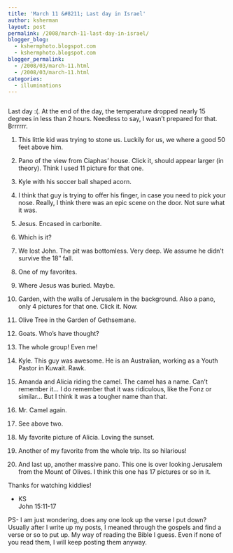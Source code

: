 ```yaml
---
title: 'March 11 &#8211; Last day in Israel'
author: ksherman
layout: post
permalink: /2008/march-11-last-day-in-israel/
blogger_blog:
  - kshermphoto.blogspot.com
  - kshermphoto.blogspot.com
blogger_permalink:
  - /2008/03/march-11.html
  - /2008/03/march-11.html
categories:
  - illuminations
---
```

<a onblur="try {parent.deselectBloggerImageGracefully();} catch(e) {}" href="http://1.bp.blogspot.com/_HTtVcKQt9f8/R-BCdoyMH-I/AAAAAAAAAQk/gQobZdZpIOU/s1600-h/March11-1.jpg"><img style="cursor: pointer;" src="http://1.bp.blogspot.com/_HTtVcKQt9f8/R-BCdoyMH-I/AAAAAAAAAQk/gQobZdZpIOU/s400/March11-1.jpg" alt="" id="BLOGGER_PHOTO_ID_5179212648407637986" border="0" /></a>  
<a onblur="try {parent.deselectBloggerImageGracefully();} catch(e) {}" href="http://1.bp.blogspot.com/_HTtVcKQt9f8/R-BCxoyMIDI/AAAAAAAAARM/v5rQFoDGodI/s1600-h/March11-21.jpg"><img style="cursor: pointer;" src="http://1.bp.blogspot.com/_HTtVcKQt9f8/R-BCxoyMIDI/AAAAAAAAARM/v5rQFoDGodI/s400/March11-21.jpg" alt="" id="BLOGGER_PHOTO_ID_5179212992005021746" border="0" /></a>  
<a onblur="try {parent.deselectBloggerImageGracefully();} catch(e) {}" href="http://3.bp.blogspot.com/_HTtVcKQt9f8/R-BCeIyMIAI/AAAAAAAAAQ0/GG4HrO-skRw/s1600-h/March11-3.jpg"><img style="cursor: pointer;" src="http://3.bp.blogspot.com/_HTtVcKQt9f8/R-BCeIyMIAI/AAAAAAAAAQ0/GG4HrO-skRw/s400/March11-3.jpg" alt="" id="BLOGGER_PHOTO_ID_5179212656997572610" border="0" /></a>  
<a onblur="try {parent.deselectBloggerImageGracefully();} catch(e) {}" href="http://1.bp.blogspot.com/_HTtVcKQt9f8/R-BCeoyMIBI/AAAAAAAAAQ8/1o4SK3-Oosc/s1600-h/March11-4.jpg"><img style="cursor: pointer;" src="http://1.bp.blogspot.com/_HTtVcKQt9f8/R-BCeoyMIBI/AAAAAAAAAQ8/1o4SK3-Oosc/s400/March11-4.jpg" alt="" id="BLOGGER_PHOTO_ID_5179212665587507218" border="0" /></a>  
<a onblur="try {parent.deselectBloggerImageGracefully();} catch(e) {}" href="http://2.bp.blogspot.com/_HTtVcKQt9f8/R-BCe4yMICI/AAAAAAAAARE/12raeOqAPzs/s1600-h/March11-5.jpg"><img style="cursor: pointer;" src="http://2.bp.blogspot.com/_HTtVcKQt9f8/R-BCe4yMICI/AAAAAAAAARE/12raeOqAPzs/s400/March11-5.jpg" alt="" id="BLOGGER_PHOTO_ID_5179212669882474530" border="0" /></a>  
<a onblur="try {parent.deselectBloggerImageGracefully();} catch(e) {}" href="http://4.bp.blogspot.com/_HTtVcKQt9f8/R-BCUYyMH5I/AAAAAAAAAP8/tUMmnxgWfMg/s1600-h/March11-6.jpg"><img style="cursor: pointer;" src="http://4.bp.blogspot.com/_HTtVcKQt9f8/R-BCUYyMH5I/AAAAAAAAAP8/tUMmnxgWfMg/s400/March11-6.jpg" alt="" id="BLOGGER_PHOTO_ID_5179212489493847954" border="0" /></a>  
<a onblur="try {parent.deselectBloggerImageGracefully();} catch(e) {}" href="http://4.bp.blogspot.com/_HTtVcKQt9f8/R-BCUYyMH6I/AAAAAAAAAQE/e2lTuJPLfNM/s1600-h/March11-7.jpg"><img style="cursor: pointer;" src="http://4.bp.blogspot.com/_HTtVcKQt9f8/R-BCUYyMH6I/AAAAAAAAAQE/e2lTuJPLfNM/s400/March11-7.jpg" alt="" id="BLOGGER_PHOTO_ID_5179212489493847970" border="0" /></a>  
<a onblur="try {parent.deselectBloggerImageGracefully();} catch(e) {}" href="http://1.bp.blogspot.com/_HTtVcKQt9f8/R-BCUoyMH7I/AAAAAAAAAQM/em2mAxBCAkg/s1600-h/March11-8.jpg"><img style="cursor: pointer;" src="http://1.bp.blogspot.com/_HTtVcKQt9f8/R-BCUoyMH7I/AAAAAAAAAQM/em2mAxBCAkg/s400/March11-8.jpg" alt="" id="BLOGGER_PHOTO_ID_5179212493788815282" border="0" /></a>  
<a onblur="try {parent.deselectBloggerImageGracefully();} catch(e) {}" href="http://1.bp.blogspot.com/_HTtVcKQt9f8/R-BCUoyMH8I/AAAAAAAAAQU/o5te6DUDNr8/s1600-h/March11-9.jpg"><img style="cursor: pointer;" src="http://1.bp.blogspot.com/_HTtVcKQt9f8/R-BCUoyMH8I/AAAAAAAAAQU/o5te6DUDNr8/s400/March11-9.jpg" alt="" id="BLOGGER_PHOTO_ID_5179212493788815298" border="0" /></a><a onblur="try {parent.deselectBloggerImageGracefully();} catch(e) {}" href="http://2.bp.blogspot.com/_HTtVcKQt9f8/R-BCx4yMIEI/AAAAAAAAARU/NHerWU45lik/s1600-h/March11-22.jpg"><img style="cursor: pointer;" src="http://2.bp.blogspot.com/_HTtVcKQt9f8/R-BCx4yMIEI/AAAAAAAAARU/NHerWU45lik/s400/March11-22.jpg" alt="" id="BLOGGER_PHOTO_ID_5179212996299989058" border="0" /></a>  
<a onblur="try {parent.deselectBloggerImageGracefully();} catch(e) {}" href="http://3.bp.blogspot.com/_HTtVcKQt9f8/R-BCKIyMH0I/AAAAAAAAAPU/sR9vVIZQg1Q/s1600-h/March11-11.jpg"><img style="cursor: pointer;" src="http://3.bp.blogspot.com/_HTtVcKQt9f8/R-BCKIyMH0I/AAAAAAAAAPU/sR9vVIZQg1Q/s400/March11-11.jpg" alt="" id="BLOGGER_PHOTO_ID_5179212313400188738" border="0" /></a>  
<a onblur="try {parent.deselectBloggerImageGracefully();} catch(e) {}" href="http://4.bp.blogspot.com/_HTtVcKQt9f8/R-BCKYyMH1I/AAAAAAAAAPc/iRhMgbVnL-c/s1600-h/March11-12.jpg"><img style="cursor: pointer;" src="http://4.bp.blogspot.com/_HTtVcKQt9f8/R-BCKYyMH1I/AAAAAAAAAPc/iRhMgbVnL-c/s400/March11-12.jpg" alt="" id="BLOGGER_PHOTO_ID_5179212317695156050" border="0" /></a>  
<a onblur="try {parent.deselectBloggerImageGracefully();} catch(e) {}" href="http://1.bp.blogspot.com/_HTtVcKQt9f8/R-BCKoyMH2I/AAAAAAAAAPk/ZM_Xc4cy6Zg/s1600-h/March11-13.jpg"><img style="cursor: pointer;" src="http://1.bp.blogspot.com/_HTtVcKQt9f8/R-BCKoyMH2I/AAAAAAAAAPk/ZM_Xc4cy6Zg/s400/March11-13.jpg" alt="" id="BLOGGER_PHOTO_ID_5179212321990123362" border="0" /></a>  
<a onblur="try {parent.deselectBloggerImageGracefully();} catch(e) {}" href="http://1.bp.blogspot.com/_HTtVcKQt9f8/R-BCKoyMH3I/AAAAAAAAAPs/K3ei8oXE9x8/s1600-h/March11-14.jpg"><img style="cursor: pointer;" src="http://1.bp.blogspot.com/_HTtVcKQt9f8/R-BCKoyMH3I/AAAAAAAAAPs/K3ei8oXE9x8/s400/March11-14.jpg" alt="" id="BLOGGER_PHOTO_ID_5179212321990123378" border="0" /></a>  
<a onblur="try {parent.deselectBloggerImageGracefully();} catch(e) {}" href="http://2.bp.blogspot.com/_HTtVcKQt9f8/R-BCK4yMH4I/AAAAAAAAAP0/TqDgj-wpWbM/s1600-h/March11-15.jpg"><img style="cursor: pointer;" src="http://2.bp.blogspot.com/_HTtVcKQt9f8/R-BCK4yMH4I/AAAAAAAAAP0/TqDgj-wpWbM/s400/March11-15.jpg" alt="" id="BLOGGER_PHOTO_ID_5179212326285090690" border="0" /></a>  
<a onblur="try {parent.deselectBloggerImageGracefully();} catch(e) {}" href="http://3.bp.blogspot.com/_HTtVcKQt9f8/R-BB8IyMHvI/AAAAAAAAAOs/I4blgtCR1mk/s1600-h/March11-16.jpg"><img style="cursor: pointer;" src="http://3.bp.blogspot.com/_HTtVcKQt9f8/R-BB8IyMHvI/AAAAAAAAAOs/I4blgtCR1mk/s400/March11-16.jpg" alt="" id="BLOGGER_PHOTO_ID_5179212072882020082" border="0" /></a>  
<a onblur="try {parent.deselectBloggerImageGracefully();} catch(e) {}" href="http://4.bp.blogspot.com/_HTtVcKQt9f8/R-BB8YyMHwI/AAAAAAAAAO0/gZmlDzC7N-Y/s1600-h/March11-17.jpg"><img style="cursor: pointer;" src="http://4.bp.blogspot.com/_HTtVcKQt9f8/R-BB8YyMHwI/AAAAAAAAAO0/gZmlDzC7N-Y/s400/March11-17.jpg" alt="" id="BLOGGER_PHOTO_ID_5179212077176987394" border="0" /></a>  
<a onblur="try {parent.deselectBloggerImageGracefully();} catch(e) {}" href="http://4.bp.blogspot.com/_HTtVcKQt9f8/R-BB8YyMHxI/AAAAAAAAAO8/5Mbmv_QAdgk/s1600-h/March11-18.jpg"><img style="cursor: pointer;" src="http://4.bp.blogspot.com/_HTtVcKQt9f8/R-BB8YyMHxI/AAAAAAAAAO8/5Mbmv_QAdgk/s400/March11-18.jpg" alt="" id="BLOGGER_PHOTO_ID_5179212077176987410" border="0" /></a>  
<a onblur="try {parent.deselectBloggerImageGracefully();} catch(e) {}" href="http://1.bp.blogspot.com/_HTtVcKQt9f8/R-BB8oyMHyI/AAAAAAAAAPE/oVAF3Ba4D2Q/s1600-h/March11-19.jpg"><img style="cursor: pointer;" src="http://1.bp.blogspot.com/_HTtVcKQt9f8/R-BB8oyMHyI/AAAAAAAAAPE/oVAF3Ba4D2Q/s400/March11-19.jpg" alt="" id="BLOGGER_PHOTO_ID_5179212081471954722" border="0" /></a>  
<a onblur="try {parent.deselectBloggerImageGracefully();} catch(e) {}" href="http://2.bp.blogspot.com/_HTtVcKQt9f8/R-BB84yMHzI/AAAAAAAAAPM/otiTXp7LJ98/s1600-h/March11-20.jpg"><img style="cursor: pointer;" src="http://2.bp.blogspot.com/_HTtVcKQt9f8/R-BB84yMHzI/AAAAAAAAAPM/otiTXp7LJ98/s400/March11-20.jpg" alt="" id="BLOGGER_PHOTO_ID_5179212085766922034" border="0" /></a>

Last day :(. At the end of the day, the temperature dropped nearly 15 degrees in less than 2 hours. Needless to say, I wasn&#8217;t prepared for that. Brrrrrr.

1) This little kid was trying to stone us. Luckily for us, we where a good 50 feet above him.

2) Pano of the view from Ciaphas&#8217; house. Click it, should appear larger (in theory). Think I used 11 picture for that one.

3) Kyle with his soccer ball shaped acorn.

4) I think that guy is trying to offer his finger, in case you need to pick your nose. Really, I think there was an epic scene on the door. Not sure what it was.

5) Jesus. Encased in carbonite.

6) Which is it?

7) We lost John. The pit was bottomless. Very deep. We assume he didn&#8217;t survive the 18&#8243; fall.

8) One of my favorites.

9) Where Jesus was buried. Maybe.

10) Garden, with the walls of Jerusalem in the background. Also a pano, only 4 pictures for that one. Click it. Now.

11) Olive Tree in the Garden of Gethsemane.

12) Goats. Who&#8217;s have thought?

13) The whole group! Even me!

14) Kyle. This guy was awesome. He is an Australian, working as a Youth Pastor in Kuwait. Rawk.

15) Amanda and Alicia riding the camel. The camel has a name. Can&#8217;t remember it&#8230; I do remember that it was ridiculous, like the Fonz or similar&#8230; But I think it was a tougher name than that.

16) Mr. Camel again.

17) See above two.

18) My favorite picture of Alicia. Loving the sunset.

19) Another of my favorite from the whole trip. Its so hilarious!

20) And last up, another massive pano. This one is over looking Jerusalem from the Mount of Olives. I think this one has 17 pictures or so in it.

Thanks for watching kiddies!

- KS  
John 15:11-17

PS- I am just wondering, does any one look up the verse I put down? Usually after I write up my posts, I meaned through the gospels and find a verse or so to put up. My way of reading the Bible I guess. Even if none of you read them, I will keep posting them anyway.